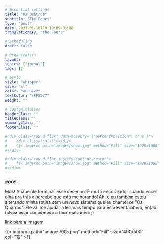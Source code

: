 ```yaml
---
# Essential settings
title: "Os Quatros"
subtitle: "The Fours"
type: "post"
date: 2021-05-10T19:19:09-03:00
translationKey: "The Fours"

# Scheduling
draft: false

# Organization
layout:
topics: ["jornal"]
tags: []

# Style
style: "whisper"
size: "xl"
color: "#FF5277"
textColor: "#FF5277"
weight: ""

# Custom Classes
headerClass: ""
titleClass: ""
summaryClass: ""
footerClass: ""

#<div class="row d-flex" data-masonry='{"percentPosition": true }'>
#    <div class="col-1"></div>
#    {{< imgproc path="images/snow.jpg" method="Fill" size="1920x1080" col="8" >}}
#</div>

#<div class="row d-flex justify-content-center">
#    {{< imgproc path="images/snow.jpg" method="Fill" size="1920x1080" col="8" >}}
#</div>
---
```


***#005***

Mds! Acabei de terminar esse desenho. É muito encorajador quando você olha pra trás e percebe que está melhorando! Ah, e eu também estou alterando minha rotina com um novo sistema que eu chamei de "Os Quatros". Ele vai me ajudar a ter mais tempo para escrever também, então talvez esse site comece a ficar mais ativo ;)

[link para a imagem](https://www.instagram.com/p/COtXCY_sno3/)

<div class="row d-flex justify-content-center">
    {{< imgproc path="images/005.png" method="Fill" size="400x500" col="12" >}}
</div>
